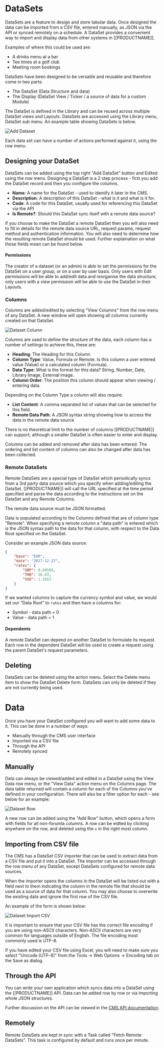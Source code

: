 <!--toc=media-->
# DataSets

DataSets are a feature to design and store tabular data. Once designed the data can be imported from a CSV file, entered manually, as JSON via the API or synced remotely on a schedule. A DataSet provides a convenient way to import and display data from other systems in [[PRODUCTNAME]].

Examples of where this could be used are:

*   A drinks menu at a bar
*   Tee times at a golf club
*   Meeting room bookings

DataSets have been designed to be versatile and reusable and therefore come in two parts:

*   The DataSet (Data Structure and data)
*   The Display (DataSet View / Ticker / a source of data for a custom Module)

The DataSet is defined in the Library and can be reused across multiple DataSet views and Layouts. DataSets are accessed using the Library menu, DataSet sub menu. An example table showing DataSets is below.

![Add Dataset](img/media_dataset_table.png)

Each data set can have a number of actions performed against it, using the row menu.



## Designing your DataSet

DataSets can be added using the top right "Add DataSet" button and Edited using the row menu. Designing a DataSet is a 2 step process - first you add the DataSet record and then you configure the columns.

- **Name**: A name for the DataSet - used to identify it later in the CMS.
- **Description**: A description of this DataSet - what is it and what is it for.
- **Code**: A code for this DataSet, usually used for referencing this DataSet via the API
- **Is Remote?**: Should this DataSet sync itself with a remote data source?


If you choose to make the DataSet a remote DataSet then you will also need to fill in details for the remote data source URL, request params, request method and authentication information. You will also need to determine how the resulting remote DataSet should be used. Further explaination on what these fields mean can be found below.



#### Permissions

The creator of a dataset (or an admin) is able to set the permissions for the DataSet on a user group, or on a user by user basis. Only users with Edit permissions will be able to add/edit data and reorganise the data structure, only users with a view permission will be able to use the DataSet in their Layouts.



### Columns

Columns are added/edited by selecting "View Columns" from the row menu of any DataSet. A new window will open showing all columns currently created on that DataSet.

![Dataset Column](img/media_dataset_dataset_column.png)

Columns are used to define the structure of the data, each column has a number of settings to achieve this, these are:

- **Heading**: The Heading for this Column
- **Column Type**: Value, Formula or Remote. Is this column a user entered value (Value) or a calculated column (Formula).
- **Data Type**: What is the format for this data? String, Number, Date, Library Image, External Image.
- **Column Order**: The position this column should appear when viewing / entering data.

Depending on the Column Type a column will also require:

- **List Content**: A comma separated list of values that can be selected for this field.
- **Remote Data Path**: A JSON syntax string showing how to access the data in the remote data source



There is no theoretical limit to the number of columns [[PRODUCTNAME]] can support; although a smaller DataSet is often easier to enter and display.

Columns can be added and removed after data has been entered. The ordering and list content of columns can also be changed after data has been collected.



### Remote DataSets

Remote DataSets are a special type of DataSet which periodically syncs from a 3rd party data source which you specify when adding/editing the DataSet. [[PRODUCTNAME]] will call the URL specified at the time period specified and parse the data according to the instructions set on the DataSet and any Remote Columns.

The remote data source must be JSON formatted.

Data is populated according to the Columns defined that are of column type "Remote". When specifying a remote column a "data path" is entered which is the JSON syntax path to the data for that column, with respect to the Data Root specified on the DataSet.

Consider an example JSON data source:

```json
{
    "base": "EUR",
    "date": "2017-12-22",
    "rates": {
        "GBP": 0.88568,
        "THB": 38.83,
        "USD": 1.1853
    }
}
```

If we wanted columns to capture the currency symbol and value, we would set our "Data Root" to `rates` and then have a columns for:

- Symbol - data path = 0
- Value - data path = 1



#### Dependents

A remote DataSet can depend on another DataSet to formulate its request. Each row in the dependent DataSet will be used to create a request using the parent DataSet's request parameters.



## Deleting

DataSets can be deleted using the action menu. Select the Delete menu item to show the DataSet Delete form. DataSets can only be deleted if they are not currently being used.



# Data

Once you have your DataSet configured you will want to add some data to it. This can be done in a number of ways:

- Manually through the CMS user interface
- Imported via a CSV file
- Through the API
- Remotely synced



## Manually

Data can always be viewed/added and edited in a DataSet using the View Data row menu, or the "View Data" action menu on the Columns page. The data table returned will contain a column for each of the Columns you've defined in your configuration. There will also be a filter option for each - see below for an example:

![Dataset Row](img/media_dataset_row.png)



A new row can be added using the "Add Row" button, which opens a form with fields for all non-forumla columns. A row can be eidted by clicking anywhere on the row, and deleted using the `x` in the right most column.



## Importing from CSV file

The CMS has a DataSet CSV importer that can be used to extract data from a CSV file and put it into a DataSet. The importer can be accessed through the row menu of any DataSet, except DataSets configured for remote data sources.

When the importer opens the columns in the DataSet will be listed out with a field next to them indicating the column in the remote file that should be used as a source of data for that column. You may also choose to overwrite the existing data and ignore the first row of the CSV file.

An example of the form is shown below:

![Dataset Import CSV](img/media_dataset_importcsv_form.png)



It is important to ensure that your CSV file has the correct file encoding if you are using non-ASCII characters. Non-ASCII characters are very common for languages outside of English. The file encoding most commonly used is UTF-8.

If you have edited your CSV file using Excel, you will need to make sure you select "Unicode (UTF-8)" from the Tools -> Web Options -> Encoding tab on the Save as dialog.



## Through the API

You can write your own application which syncs data into a DataSet using the [[PRODUCTNAME]] API. Data can be added row by row or via importing whole JSON structures.

<nonwhite>

Further discussion on the API can be viewed in the [CMS API documentation](cms_api.html).

</nonwhite>



## Remotely



Remote DataSets are kept in sync with a Task called "Fetch Remote DataSets". This task is configured by default and runs once per minute.